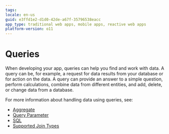 ```yaml
---
tags: 
locale: en-us
guid: e3ffd1e2-d1d0-42de-a67f-35796538eacc
app_type: traditional web apps, mobile apps, reactive web apps
platform-version: o11
---
```


# Queries

When developing your app, queries can help you find and work with data. A query can be, for example, a request for data results from your database or for action on the data. A query can provide an answer to a simple question, perform calculations, combine data from different entities, and add, delete, or change data from a database.

For more information about handling data using queries, see:

* [Aggregate](../../../lang/auto/class-aggregate.md)
* [Query Parameter](../../../lang/auto/class-query-parameter.md)
* [SQL](../../../lang/auto/class-sql.md)
* [Supported Join Types](supported-join-types.md)


